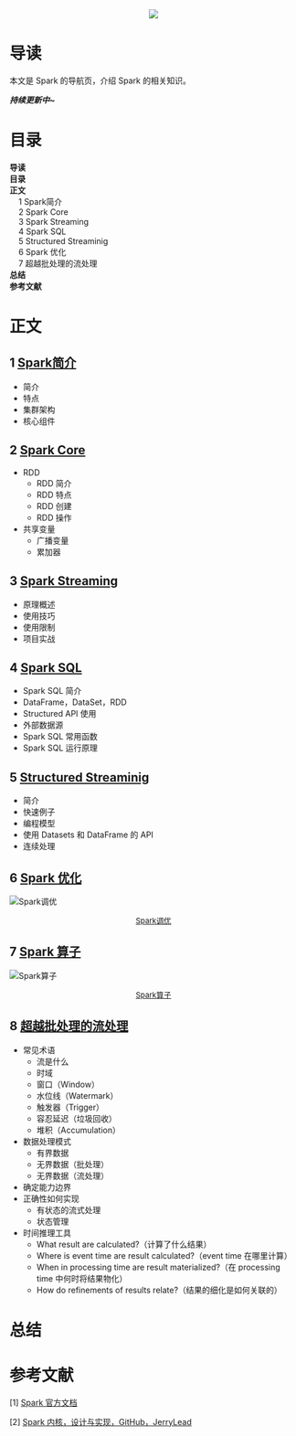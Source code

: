 <div align="center"><img src="https://gitee.com/struggle3014/picBed/raw/master/name_code.png"></div>

# 导读

本文是 Spark 的导航页，介绍 Spark 的相关知识。

***持续更新中~***



# 目录

<nav>
<a href='#导读' style='text-decoration:none;font-weight:bolder'>导读</a><br/>
<a href='#目录' style='text-decoration:none;font-weight:bolder'>目录</a><br/>
<a href='#正文' style='text-decoration:none;font-weight:bolder'>正文</a><br/>
&nbsp;&nbsp;&nbsp;&nbsp;<a href='#1 Spark简介' style='text-decoration:none;${border-style}'>1 Spark简介</a><br/>
&nbsp;&nbsp;&nbsp;&nbsp;<a href='#2 Spark Core' style='text-decoration:none;${border-style}'>2 Spark Core</a><br/>
&nbsp;&nbsp;&nbsp;&nbsp;<a href='#3 Spark Streaming' style='text-decoration:none;${border-style}'>3 Spark Streaming</a><br/>
&nbsp;&nbsp;&nbsp;&nbsp;<a href='#4 Spark SQL' style='text-decoration:none;${border-style}'>4 Spark SQL</a><br/>
&nbsp;&nbsp;&nbsp;&nbsp;<a href='#5 Structured Streaminig' style='text-decoration:none;${border-style}'>5 Structured Streaminig</a><br/>
&nbsp;&nbsp;&nbsp;&nbsp;<a href='#6 Spark 优化' style='text-decoration:none;${border-style}'>6 Spark 优化</a><br/>
&nbsp;&nbsp;&nbsp;&nbsp;<a href='#7 超越批处理的流处理' style='text-decoration:none;${border-style}'>7 超越批处理的流处理</a><br/>
<a href='#总结' style='text-decoration:none;font-weight:bolder'>总结</a><br/>
<a href='#参考文献' style='text-decoration:none;font-weight:bolder'>参考文献</a><br/>
</nav>

# 正文

## 1 [Spark简介](./Spark简介.md)

* 简介
* 特点
* 集群架构
* 核心组件



## 2 [Spark Core](./SparkCore.md)

* RDD
  * RDD 简介
  * RDD 特点
  * RDD 创建
  * RDD 操作
* 共享变量
  * 广播变量
  * 累加器



## 3 [Spark Streaming](./SparkStreaming)

* 原理概述
* 使用技巧
* 使用限制
* 项目实战



## 4 [Spark SQL](./SparkSQL.md)

* Spark SQL 简介
* DataFrame，DataSet，RDD
* Structured API 使用
* 外部数据源
* Spark SQL 常用函数
* Spark SQL 运行原理



## 5 [Structured Streaminig](./SparkStreaming.md)

* 简介
* 快速例子
* 编程模型
* 使用 Datasets 和 DataFrame 的 API
* 连续处理



## 6 [Spark 优化](./Spark优化.md)

![Spark调优](https://gitee.com/struggle3014/picBed/raw/master/Spark调优.png)

<div align="center"><font size="2"><a href="../MindMapping/Spark调优.xmind"/>Spark调优</a></font></div>



## 7 [Spark 算子](./Spark算子)

![Spark算子](https://gitee.com/struggle3014/picBed/raw/master/Spark算子.png)

<div align="center"><font size="2"><a href="../MindMapping/Spark算子.xmind"/>Spark算子</a></font></div>



## 8 [超越批处理的流处理](./超越批处理的流处理.md)

* 常见术语
  * 流是什么
  * 时域
  * 窗口（Window）
  * 水位线（Watermark）
  * 触发器（Trigger）
  * 容忍延迟（垃圾回收）
  * 堆积（Accumulation）
* 数据处理模式
  * 有界数据
  * 无界数据（批处理）
  * 无界数据（流处理）
* 确定能力边界
* 正确性如何实现
  * 有状态的流式处理
  * 状态管理
* 时间推理工具
  * What result are calculated?（计算了什么结果）
  * Where is event time are result calculated?（event time 在哪里计算）
  * When in processing time are result materialized?（在 processing time 中何时将结果物化）
  * How do refinements of results relate?（结果的细化是如何关联的）



# 总结



# 参考文献

[1] [Spark 官方文档]()

[2] [Spark 内核，设计与实现，GitHub，JerryLead](https://github.com/JerryLead/SparkInternals)